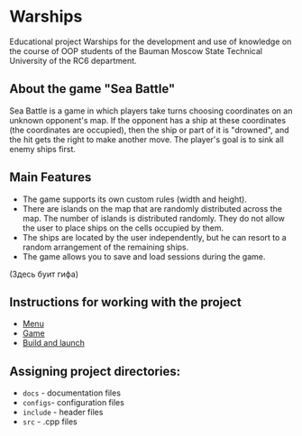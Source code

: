 # Warships
Educational project Warships for the development and use of knowledge on the course of OOP students of the Bauman Moscow State Technical University of the RC6 department.

## About the game "Sea Battle"

Sea Battle is a game in which players take turns choosing coordinates on an unknown opponent's map. If the opponent has a ship at these coordinates (the coordinates are occupied), then the ship or part of it is "drowned", and the hit gets the right to make another move. The player's goal is to sink all enemy ships first.

## Main Features

+ The game supports its own custom rules (width and height).
+ There are islands on the map that are randomly distributed across the map. The number of islands is distributed randomly. They do not allow the user to place ships on the cells occupied by them.
+ The ships are located by the user independently, but he can resort to a random arrangement of the remaining ships.
+ The game allows you to save and load sessions during the game.

(Здесь буит гифа)

## Instructions for working with the project
+ [Menu](https://github.com/Keberson/Warships/blob/project/docs/menu.md)
+ [Game](https://github.com/Keberson/Warships/blob/project/docs/game.md)
+ [Build and launch](https://github.com/Keberson/Warships/blob/project/docs/launch.md)

## Assigning project directories:
+ `docs` - documentation files
+ `configs`- configuration files
+ `include` - header files
+ `src` - .cpp files
